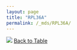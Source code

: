 ```yaml
---
layout: page
title: "RPL36A"
permalink: /_mds/RPL36A/
---
```


![](../../alns_9.28.22/aln_5HSAA092595_0.972.png?raw=true
)
[Back to Table](../../display)

